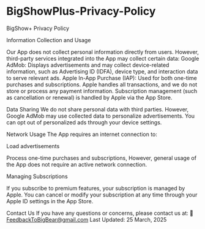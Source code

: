 # BigShowPlus-Privacy-Policy
BigShow+ Privacy Policy

Information Collection and Usage

Our App does not collect personal information directly from users. However, third-party services integrated into the App may collect certain data:
   Google AdMob: Displays advertisements and may collect device-related information, such as Advertising ID (IDFA), device type, and interaction data to serve relevant ads.
   Apple In-App Purchase (IAP): Used for both one-time purchases and subscriptions. Apple handles all transactions, and we do not store or process any payment information. Subscription management (such as cancellation or renewal) is handled by Apple via the App Store.

Data Sharing
We do not share personal data with third parties. However, Google AdMob may use collected data to personalize advertisements. You can opt out of personalized ads through your device settings.

Network Usage
The App requires an internet connection to:

Load advertisements

Process one-time purchases and subscriptions, However, general usage of the App does not require an active network connection.

Managing Subscriptions

If you subscribe to premium features, your subscription is managed by Apple. You can cancel or modify your subscription at any time through your Apple ID settings in the App Store.

Contact Us
If you have any questions or concerns, please contact us at: 📧 FeedbackToBigBear@gmail.com
Last Updated: 25 March, 2025
